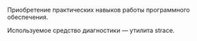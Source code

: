 Приобретение практических навыков работы программного обеспечения.

Используемое средство диагностики — утилита strace.
